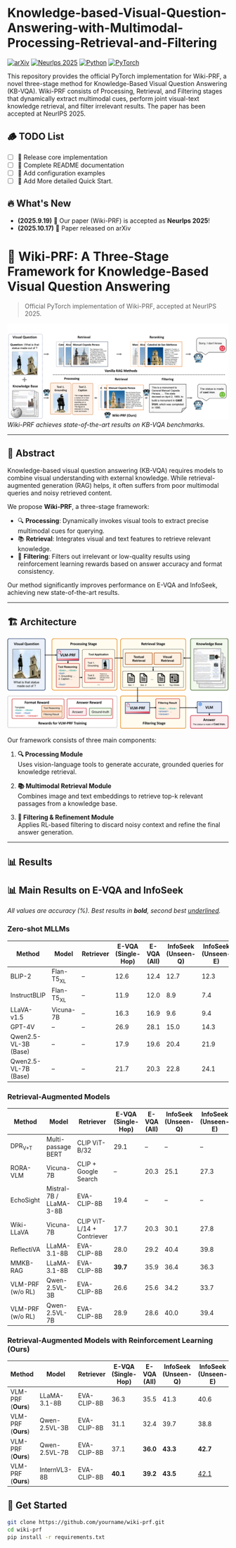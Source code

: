 # Knowledge-based-Visual-Question-Answering-with-Multimodal-Processing-Retrieval-and-Filtering
[![arXiv](https://img.shields.io/badge/arXiv-2510.14605-b31b1b.svg)](https://arxiv.org/abs/2510.14605)
[![Neurlps 2025](https://img.shields.io/badge/Neurlps%202025-Poster-red)]([https://icml.cc/](https://neurips.cc/))
[![Python](https://img.shields.io/badge/Python-3.10+-blue)](https://www.python.org/downloads/)
[![PyTorch](https://img.shields.io/badge/PyTorch-1.16+-orange)](https://pytorch.org/)

This repository provides the official PyTorch implementation for Wiki-PRF, a novel three-stage method for Knowledge-Based Visual Question Answering (KB-VQA). Wiki-PRF consists of Processing, Retrieval, and Filtering stages that dynamically extract multimodal cues, perform joint visual-text knowledge retrieval, and filter irrelevant results. The paper has been accepted at NeurIPS 2025.

## 🪵 TODO List

- [ ] 🔄 Release core implementation
- [ ] 🔄 Complete README documentation
- [ ] 🔄 Add configuration examples
- [ ] 🔄 Add More detailed Quick Start.

## 🔥 What's New

- **(2025.9.19)** 🎉 Our paper (Wiki-PRF) is accepted as **Neurlps 2025**!
- **(2025.10.17)** 📄 Paper released on arXiv

# 🧠 Wiki-PRF: A Three-Stage Framework for Knowledge-Based Visual Question Answering

> Official PyTorch implementation of Wiki-PRF, accepted at NeurIPS 2025.

![guanggao](assets/guanggao.png)  
*Wiki-PRF achieves state-of-the-art results on KB-VQA benchmarks.*

---

## 📌 Abstract

Knowledge-based visual question answering (KB-VQA) requires models to combine visual understanding with external knowledge. While retrieval-augmented generation (RAG) helps, it often suffers from poor multimodal queries and noisy retrieved content.  

We propose **Wiki-PRF**, a three-stage framework:

- 🔍 **Processing**: Dynamically invokes visual tools to extract precise multimodal cues for querying.  
- 📚 **Retrieval**: Integrates visual and text features to retrieve relevant knowledge.  
- 🧹 **Filtering**: Filters out irrelevant or low-quality results using reinforcement learning rewards based on answer accuracy and format consistency.

Our method significantly improves performance on E-VQA and InfoSeek, achieving new state-of-the-art results.

---

## 🏗️ Architecture

![Wiki-PRF Architecture](/assets/main.png)

Our framework consists of three main components:

1. **🔍 Processing Module**  
   Uses vision-language tools to generate accurate, grounded queries for knowledge retrieval.

2. **📚 Multimodal Retrieval Module**  
   Combines image and text embeddings to retrieve top-k relevant passages from a knowledge base.

3. **🧹 Filtering & Refinement Module**  
   Applies RL-based filtering to discard noisy context and refine the final answer generation.

---

## 📊 Results

## 📊 Main Results on E-VQA and InfoSeek

*All values are accuracy (%). Best results in **bold**, second best <u>underlined</u>.*

### Zero-shot MLLMs
| Method                              | Model               | Retriever | E-VQA (Single-Hop) | E-VQA (All) | InfoSeek (Unseen-Q) | InfoSeek (Unseen-E) | InfoSeek (All) |
|------------------------------------|---------------------|-----------|---------------------|-------------|----------------------|----------------------|----------------|
| BLIP-2               | Flan-T5<sub>XL</sub> | –         | 12.6                | 12.4        | 12.7                 | 12.3                 | 12.5           |
| InstructBLIP | Flan-T5<sub>XL</sub> | –         | 11.9                | 12.0        | 8.9                  | 7.4                  | 8.1            |
| LLaVA-v1.5      | Vicuna-7B           | –         | 16.3                | 16.9        | 9.6                  | 9.4                  | 9.5            |
| GPT-4V           | –                   | –         | 26.9                | 28.1        | 15.0                 | 14.3                 | 14.6           |
| Qwen2.5-VL-3B (Base) | –                 | –         | 17.9                | 19.6        | 20.4                 | 21.9                 | 21.4           |
| Qwen2.5-VL-7B (Base)  | –                 | –         | 21.7                | 20.3        | 22.8                 | 24.1                 | 23.7           |

### Retrieval-Augmented Models
| Method                     | Model                    | Retriever               | E-VQA (Single-Hop) | E-VQA (All) | InfoSeek (Unseen-Q) | InfoSeek (Unseen-E) | InfoSeek (All) |
|---------------------------|--------------------------|-------------------------|---------------------|-------------|----------------------|----------------------|----------------|
| DPR<sub>V+T</sub>  | Multi-passage BERT   | CLIP ViT-B/32           | 29.1                | –           | –                    | –                    | 12.4           |
| RORA-VLM  | Vicuna-7B              | CLIP + Google Search    | –                   | 20.3        | 25.1                 | 27.3                 | –              |
| EchoSight | Mistral-7B / LLaMA-3-8B | EVA-CLIP-8B           | 19.4                | –           | –                    | –                    | 27.7           |
| Wiki-LLaVA  | Vicuna-7B            | CLIP ViT-L/14 + Contriever | 17.7             | 20.3        | 30.1                 | 27.8                 | 28.9           |
| ReflectiVA | LLaMA-3.1-8B       | EVA-CLIP-8B             | 28.0                | 29.2        | 40.4                 | 39.8                 | 40.1           |
| MMKB-RAG    | LLaMA-3.1-8B            | EVA-CLIP-8B             | **39.7**            | 35.9        | 36.4                 | 36.3                 | 36.4           |
| VLM-PRF (w/o RL)           | Qwen-2.5VL-3B           | EVA-CLIP-8B             | 26.6                | 25.6        | 34.2                 | 33.7                 | 34.0           |
| VLM-PRF (w/o RL)           | Qwen-2.5VL-7B           | EVA-CLIP-8B             | 28.9                | 28.6        | 40.0                 | 39.4                 | 39.5           |

### Retrieval-Augmented Models with Reinforcement Learning (Ours)
| Method            | Model             | Retriever       | E-VQA (Single-Hop) | E-VQA (All) | InfoSeek (Unseen-Q) | InfoSeek (Unseen-E) | InfoSeek (All) |
|-------------------|-------------------|-----------------|---------------------|-------------|----------------------|----------------------|----------------|
| VLM-PRF (**Ours**) | LLaMA-3.1-8B     | EVA-CLIP-8B     | 36.3                | 35.5        | 41.3                 | 40.6                 | 40.8           |
| VLM-PRF (**Ours**) | Qwen-2.5VL-3B    | EVA-CLIP-8B     | 31.1                | 32.4        | 39.7                 | 38.8                 | 39.0           |
| VLM-PRF (**Ours**) | Qwen-2.5VL-7B    | EVA-CLIP-8B     | 37.1                | **36.0**    | **43.3**             | **42.7**             | **42.8**       |
| VLM-PRF (**Ours**) | InternVL3-8B     | EVA-CLIP-8B     | **40.1**            | **39.2**    | **43.5**             | <u>42.1</u>          | <u>42.5</u>    |

## 🚀 Get Started

```bash
git clone https://github.com/yourname/wiki-prf.git
cd wiki-prf
pip install -r requirements.txt
